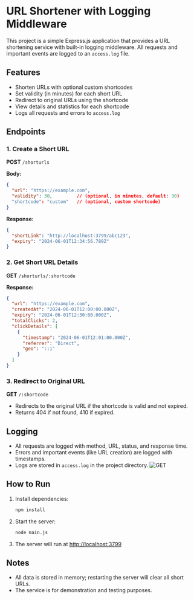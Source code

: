# URL Shortener with Logging Middleware

This project is a simple Express.js application that provides a URL shortening service with built-in logging middleware. All requests and important events are logged to an `access.log` file.

## Features

- Shorten URLs with optional custom shortcodes
- Set validity (in minutes) for each short URL
- Redirect to original URLs using the shortcode
- View details and statistics for each shortcode
- Logs all requests and errors to `access.log`

## Endpoints

### 1. Create a Short URL

**POST** `/shorturls`

**Body:**
```json
{
  "url": "https://example.com",
  "validity": 30,         // (optional, in minutes, default: 30)
  "shortcode": "custom"   // (optional, custom shortcode)
}
```

**Response:**
```json
{
  "shortLink": "http://localhost:3799/abc123",
  "expiry": "2024-06-01T12:34:56.789Z"
}
```

### 2. Get Short URL Details

**GET** `/shorturls/:shortcode`

**Response:**
```json
{
  "url": "https://example.com",
  "createdAt": "2024-06-01T12:00:00.000Z",
  "expiry": "2024-06-01T12:30:00.000Z",
  "totalClicks": 2,
  "clickDetails": [
    {
      "timestamp": "2024-06-01T12:01:00.000Z",
      "referrer": "Direct",
      "geo": "::1"
    }
  ]
}
```

### 3. Redirect to Original URL

**GET** `/:shortcode`

- Redirects to the original URL if the shortcode is valid and not expired.
- Returns 404 if not found, 410 if expired.

## Logging

- All requests are logged with method, URL, status, and response time.
- Errors and important events (like URL creation) are logged with timestamps.
- Logs are stored in `access.log` in the project directory.
![GET](https://github.com/user-attachments/assets/c86f2947-6299-464e-8d82-f5269334579f)

## How to Run

1. Install dependencies:
   ```bash
   npm install
   ```
2. Start the server:
   ```bash
   node main.js
   ```
3. The server will run at [http://localhost:3799](http://localhost:3799)

## Notes

- All data is stored in memory; restarting the server will clear all short URLs.
- The service is for demonstration and testing purposes. 


